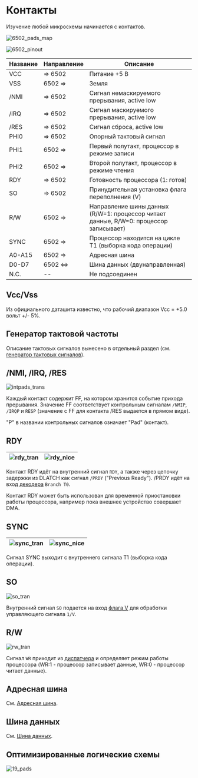 # Контакты

Изучение любой микросхемы начинается с контактов.

![6502_pads_map](/BreakingNESWiki/imgstore/6502_pads_map.jpg)

![6502_pinout](/BreakingNESWiki/imgstore/6502_pinout.png)

|Название|Направление|Описание|
|---|---|---|
|VCC| => 6502     |Питание +5 В|
|VSS| 6502 =>     |Земля|
|/NMI| => 6502  |Сигнал немаскируемого прерывания, active low|
|/IRQ| => 6502  |Сигнал маскируемого прерывания, active low|
|/RES| => 6502  |Сигнал сброса, active low|
|PHI0| => 6502 |Опорный тактовый сигнал|
|PHI1| 6502 =>  |Первый полутакт, процессор в режиме записи|
|PHI2| 6502 => |Второй полутакт, процессор в режиме чтения|
|RDY| => 6502 |Готовность процессора (1: готов)|
|SO| => 6502 |Принудительная установка флага переполнения (V)|
|R/W| 6502 => |Направление шины данных (R/W=1: процессор читает данные, R/W=0: процессор записывает)|
|SYNC| 6502 => |Процессор находится на цикле T1 (выборка кода операции)|
|A0-A15| 6502 => |Адресная шина|
|D0-D7| 6502 <=> |Шина данных (двунаправленная)|
|N.C.| -- |Не подсоединен|

## Vcc/Vss

Из официального даташита известно, что рабочий диапазон Vcc = +5.0 вольт +/- 5%.

## Генератор тактовой частоты

Описание тактовых сигналов вынесено в отдельный раздел (см. [генератор тактовых сигналов](clock.md)).

## /NMI, /IRQ, /RES

![intpads_trans](/BreakingNESWiki/imgstore/intpads_trans.jpg)

Каждый контакт содержит FF, на котором хранится событие прихода прерывания. Значение FF соответствует контрольным сигналам `/NMIP`, `/IRQP` и `RESP` (значение с FF для контакта /RES выдается в прямом виде).

"P" в названии контрольных сигналов означает "Pad" (контакт).

## RDY

|![rdy_tran](/BreakingNESWiki/imgstore/rdy_tran.jpg)|![rdy_nice](/BreakingNESWiki/imgstore/rdy_nice.jpg)|
|---|---|

Контакт RDY идёт на внутренний сигнал  `RDY`, а также через цепочку задержки из DLATCH как сигнал `/PRDY` ("Previous Ready").
/PRDY идёт на вход [декодера](decoder.md) `Branch T0`.

Контакт RDY может быть использован для временной приостановки работы процессора, например пока внешнее устройство совершает DMA.

## SYNC

|![sync_tran](/BreakingNESWiki/imgstore/sync_tran.jpg)|![sync_nice](/BreakingNESWiki/imgstore/sync_nice.jpg)|
|---|---|

Сигнал SYNC выходит с внутреннего сигнала T1 (выборка кода операции).

## SO

![so_tran](/BreakingNESWiki/imgstore/so_tran.jpg)

Внутренний сигнал `SO` подается на вход [флага V](flags.md) для обработки управляющего сигнала `1/V`.

## R/W

![rw_tran](/BreakingNESWiki/imgstore/rw_tran.jpg)

Сигнал `WR` приходит из [диспатчера](dispatch.md) и определяет режим работы процессора (WR:1 - процессор записывает данные, WR:0 - процессор читает данные).

## Адресная шина

См. [Адресная шина](address_bus.md).

## Шина данных

См. [Шина данных](data_bus.md).

## Оптимизированные логические схемы

![19_pads](/BreakingNESWiki/imgstore/6502/ttlworks/19_pads.png)
